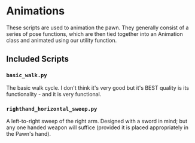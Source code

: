# Animations

These scripts are used to animation the pawn. They generally consist of a series of pose functions, which are then tied together into an Animation class and animated using our utility function.

## Included Scripts

### `basic_walk.py`
The basic walk cycle. I don't think it's very good but it's BEST quality is its functionality - and it is very functional.

### `righthand_horizontal_sweep.py`
A left-to-right sweep of the right arm. Designed with a sword in mind; but any one handed weapon will suffice (provided it is placed appropriately in the Pawn's hand).



